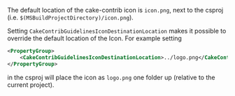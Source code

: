 The default location of the cake-contrib icon is `icon.png`, next to the csproj (i.e. `$(MSBuildProjectDirectory)/icon.png`).

Setting `CakeContribGuidelinesIconDestinationLocation` makes it possible to override the default location of the Icon. For example setting 

```xml
<PropertyGroup>
    <CakeContribGuidelinesIconDestinationLocation>../logo.png</CakeContribGuidelinesIconDestinationLocation>
</PropertyGroup>
```

in the csproj will place the icon as `logo.png` one folder up (relative to the current project).